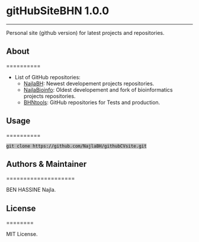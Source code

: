 # gitHubSiteBHN 1.0.0
--------------------------------------

Personal site (github version) for latest projects and repositories.

## About
==========

* List of GitHub repositories:
	- <a href="https://github.com/NajlaBH">NajlaBH</a>: Newest developement projects repositories.
	- <a href="https://github.com/NajlaBioinfo">NajlaBioinfo</a>: Oldest developement and fork of bioinformatics projects repositories.
	- <a href="https://github.com/BHNtools">BHNtools</a>: GitHub repositories for Tests and production.

	
## Usage
==========

<pre><code style='background: #C0C0C0;'>git clone https://github.com/NajlaBH/githubCVsite.git</code></pre>

## Authors & Maintainer
====================

BEN HASSINE Najla.

## License
========

MIT License.
